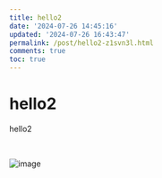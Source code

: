 ```yaml
---
title: hello2
date: '2024-07-26 14:45:16'
updated: '2024-07-26 16:43:47'
permalink: /post/hello2-z1svn3l.html
comments: true
toc: true
---
```


# hello2

hello2

‍

​![image](https://img1.terwer.space/api/public/20240726164450.png)​
